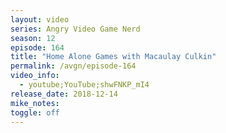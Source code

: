 ```yaml
---
layout: video
series: Angry Video Game Nerd
season: 12
episode: 164
title: "Home Alone Games with Macaulay Culkin"
permalink: /avgn/episode-164
video_info:
  - youtube;YouTube;shwFNKP_mI4
release_date: 2018-12-14
mike_notes:
toggle: off
---
```

